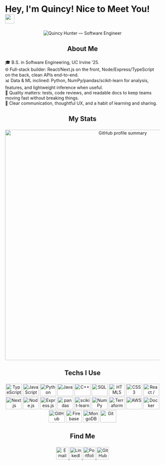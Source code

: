 # Hey, I'm Quincy! Nice to Meet You! <img src="https://raw.githubusercontent.com/MartinHeinz/MartinHeinz/master/wave.gif" width="30px">

###

<div align="center">
  <img src="https://raw.githubusercontent.com/quincyhunter/Q/main/pixelartbanner.png" alt="Quincy Hunter — Software Engineer" />
</div>


###

<h2 align="center">About Me</h2>

###

🎓 B.S. in Software Engineering, UC Irvine ’25.  
🌐 Full-stack builder: React/Next.js on the front, Node/Express/TypeScript on the back, clean APIs end-to-end.  
📊 Data & ML inclined: Python, NumPy/pandas/scikit-learn for analysis, features, and lightweight inference when useful.  
🧪 Quality matters: tests, code reviews, and readable docs to keep teams moving fast without breaking things.  
🤝 Clear communication, thoughtful UX, and a habit of learning and sharing.

###

<h2 align="center">My Stats</h2>

###

<div align="center">
  <img src="http://github-profile-summary-cards.vercel.app/api/cards/profile-details?username=quincyhunter&theme=bear" width="750" alt="GitHub profile summary" />
</div>

###

<h2 align="center">Techs I Use</h2>

###

<div align="center">
  <!-- Languages -->
  <img src="https://cdn.jsdelivr.net/gh/devicons/devicon/icons/typescript/typescript-original.svg" height="40" width="52" alt="TypeScript" />
  <img src="https://cdn.jsdelivr.net/gh/devicons/devicon/icons/javascript/javascript-original.svg" height="40" width="52" alt="JavaScript" />
  <img src="https://cdn.jsdelivr.net/gh/devicons/devicon/icons/python/python-original.svg" height="40" width="52" alt="Python" />
  <img src="https://cdn.jsdelivr.net/gh/devicons/devicon/icons/java/java-original.svg" height="40" width="52" alt="Java" />
  <img src="https://cdn.jsdelivr.net/gh/devicons/devicon/icons/cplusplus/cplusplus-original.svg" height="40" width="52" alt="C++" />
  <img src="https://cdn.jsdelivr.net/gh/devicons/devicon/icons/sqlite/sqlite-original.svg" height="40" width="52" alt="SQL" />
  <img src="https://cdn.jsdelivr.net/gh/devicons/devicon/icons/html5/html5-plain.svg" height="40" width="52" alt="HTML5" />
  <img src="https://cdn.jsdelivr.net/gh/devicons/devicon/icons/css3/css3-plain.svg" height="40" width="52" alt="CSS3" />

  <!-- Frameworks & Libraries -->
  <img src="https://cdn.jsdelivr.net/gh/devicons/devicon/icons/react/react-original.svg" height="40" width="52" alt="React / React Native" />
  <img src="https://cdn.jsdelivr.net/gh/devicons/devicon/icons/nextjs/nextjs-original-wordmark.svg" height="40" width="52" alt="Next.js" />
  <img src="https://cdn.jsdelivr.net/gh/devicons/devicon/icons/nodejs/nodejs-original.svg" height="40" width="52" alt="Node.js" />
  <img src="https://cdn.jsdelivr.net/gh/devicons/devicon/icons/express/express-original.svg" height="40" width="52" alt="Express.js" />
  <img src="https://cdn.jsdelivr.net/gh/devicons/devicon/icons/pandas/pandas-original.svg" height="40" width="52" alt="pandas" />
  <img src="https://cdn.jsdelivr.net/gh/devicons/devicon/icons/scikitlearn/scikitlearn-original.svg" height="40" width="52" alt="scikit-learn" />
  <img src="https://cdn.jsdelivr.net/gh/devicons/devicon/icons/numpy/numpy-original.svg" height="40" width="52" alt="NumPy" />

  <!-- Cloud, DevOps & Databases -->
  <img src="https://cdn.jsdelivr.net/gh/devicons/devicon/icons/terraform/terraform-original.svg" height="40" width="52" alt="Terraform" />
  <img src="https://cdn.jsdelivr.net/gh/devicons/devicon/icons/amazonwebservices/amazonwebservices-original-wordmark.svg" height="40" width="52" alt="AWS" />
  <img src="https://cdn.jsdelivr.net/gh/devicons/devicon/icons/docker/docker-original.svg" height="40" width="52" alt="Docker" />
  <img src="https://cdn.jsdelivr.net/gh/devicons/devicon/icons/githubactions/githubactions-original.svg" height="40" width="52" alt="GitHub Actions" />
  <img src="https://cdn.jsdelivr.net/gh/devicons/devicon/icons/firebase/firebase-plain.svg" height="40" width="52" alt="Firebase" />
  <img src="https://cdn.jsdelivr.net/gh/devicons/devicon/icons/mongodb/mongodb-original.svg" height="40" width="52" alt="MongoDB" />
  <img src="https://cdn.jsdelivr.net/gh/devicons/devicon/icons/git/git-plain.svg" height="40" width="52" alt="Git" />
</div>

###

<h2 align="center">Find Me</h2>

###

<div align="center">
  <a href="mailto:quincyhunter03@gmail.com" target="_blank" rel="noopener noreferrer">
    <img src="https://img.shields.io/static/v1?message=Email&logo=gmail&label=&color=EA4335&logoColor=white&labelColor=&style=for-the-badge" height="40" alt="Email" />
  </a>
  <a href="https://www.linkedin.com/in/quincy-hunter-b748a8245/" target="_blank" rel="noopener noreferrer">
    <img src="https://img.shields.io/static/v1?message=LinkedIn&logo=linkedin&label=&color=0A66C2&logoColor=white&labelColor=&style=for-the-badge" height="40" alt="LinkedIn" />
  </a>
  <a href="https://quincyhunter.com" target="_blank" rel="noopener noreferrer">
    <img src="https://img.shields.io/static/v1?message=Portfolio&logo=vercel&label=&color=000000&logoColor=white&labelColor=&style=for-the-badge" height="40" alt="Portfolio" />
  </a>
  <a href="https://github.com/quincyhunter" target="_blank" rel="noopener noreferrer">
    <img src="https://img.shields.io/static/v1?message=GitHub&logo=github&label=&color=181717&logoColor=white&labelColor=&style=for-the-badge" height="40" alt="GitHub" />
  </a>
</div>

###
